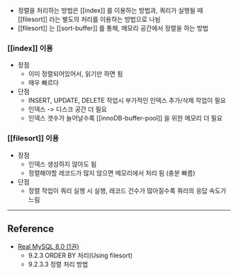- 정렬을 처리하는 방법은 [[index]] 를 이용하는 방법과, 쿼리가 실행될 때 [[filesort]] 라는 별도의 처리를 이용하는 방법으로 나뉨
- [[filesort]] 는 [[sort-buffer]] 를 통해, 메모리 공간에서 정렬을 하는 방법

### [[index]] 이용

- 장점
	- 이미 정렬되어있어서, 읽기만 하면 됨
	- 매우 빠르다
- 단점
	- INSERT, UPDATE, DELETE 작업시 부가적인 인덱스 추가/삭제 작업이 필요
	- 인덱스 -> 디스크 공간 더 필요
	- 인덱스 갯수가 늘어날수록 [[innoDB-buffer-pool]] 을 위한 메모리 더 필요

### [[filesort]] 이용

- 장점
	- 인덱스 생성하지 않아도 됨
	- 정렬해야할 레코드가 많지 않으면 메모리에서 처리 됨 (충분 빠름)
- 단점
	- 정렬 작업이 쿼리 실행 시 실행, 레코드 건수가 많아질수록 쿼리의 응답 속도가 느림



---
## Reference
 -  [Real MySQL 8.0 (1권)](https://product.kyobobook.co.kr/detail/S000001766482)
	- 9.2.3 ORDER BY 처리(Using filesort)
	- 9.2.3.3 정렬 처리 방법
